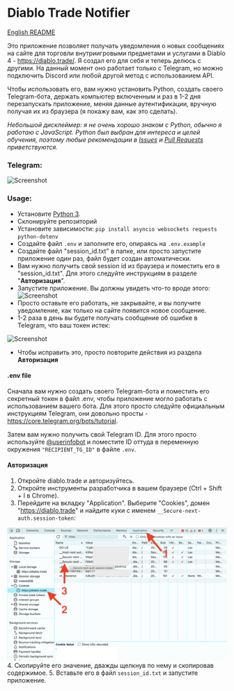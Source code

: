# Diablo Trade Notifier

[English README](https://github.com/TrayHard/diablo-trade-notifier/blob/main/README.md)

Это приложение позволяет получать уведомления о новых сообщениях на сайте для торговли внутриигровыми предметами и 
услугами в Diablo 4 - https://diablo.trade/. Я создал его для себя и теперь делюсь с другими. На данный момент оно 
работает только с Telegram, но можно подключить Discord или любой другой метод с использованием API.

Чтобы использовать его, вам нужно установить Python, создать своего Telegram-бота, держать компьютер включенным и раз 
в 1-2 дня перезапускать приложение, меняя данные аутентификации, вручную получая их из браузера (я покажу вам, как это
сделать).

_Небольшой дисклеймер: я не очень хорошо знаком с Python, обычно я работаю с JavaScript. Python был выбран для интереса и
целей обучения, поэтому любые рекомендации в [Issues](https://github.com/TrayHard/diablo-trade-notifier/issues)
и [Pull Requests](https://github.com/TrayHard/diablo-trade-notifier/pulls) приветствуются._


### Telegram:

![Screenshot](https://i.imgur.com/d6mRbvj.png)

### Usage:
- Установите [Python 3](https://www.python.org/downloads/).
- Склонируйте репозиторий
- Установите зависимости: `pip install asyncio websockets requests python-dotenv`
- Создайте файл `.env` и заполните его, опираясь на `.env.example`
- Создайте файл "session_id.txt" в папке, или просто запустите приложение один раз, файл будет создан автоматически.
- Вам нужно получить свой session id из браузера и поместить его в "session_id.txt". Для этого следуйте инструкциям в разделе "**Авторизация**".
- Запустите приложение. Вы должны увидеть что-то вроде этого:
  ![Screenshot](https://i.imgur.com/4bSaT1u.png)
- Просто оставьте его работать, не закрывайте, и вы получите уведомление, как только на сайте появится новое сообщение.
- 1-2 раза в день вы будете получать сообщение об ошибке в Telegram, что ваш токен истек:

![Screenshot](https://i.imgur.com/1UrIn0P.png)
- Чтобы исправить это, просто повторите действия из раздела **Авторизация**


#### .env file
Сначала вам нужно создать своего Telegram-бота и поместить его секретный токен в файл .env, чтобы приложение могло 
работать с использованием вашего бота. Для этого просто следуйте официальным инструкциям Telegram, они довольно просты -
https://core.telegram.org/bots/tutorial.

Затем вам нужно получить свой Telegram ID. Для этого просто используйте [@userinfobot](https://t.me/userinfobot) и 
поместите ID оттуда в переменную окружения `"RECIPIENT_TG_ID"` в файле `.env`.

#### Авторизация
1. Откройте diablo.trade и авторизуйтесь.
2. Откройте инструменты разработчика в вашем браузере (Ctrl + Shift + I в Chrome).
3. Перейдите на вкладку "Application". Выберите "Cookies", домен "https://diablo.trade" и найдите куки с именем `__Secure-next-auth.session-token`:

![](images/authorizing.png)
4. Скопируйте его значение, дважды щелкнув по нему и скопировав содержимое.
5. Вставьте его в файл `session_id.txt` и запустите приложение.

